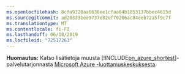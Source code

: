 ```yaml
---
ms.openlocfilehash: 8cfa9320aa6636ee1cfaa64b1853137bbec4615d
ms.sourcegitcommit: ad203331ee9737e82ef70206ac04eeb72a5f9c7f
ms.translationtype: MT
ms.contentlocale: fi-FI
ms.lasthandoff: 06/18/2019
ms.locfileid: "72517263"
---
```

**Huomautus:** Katso lisätietoja muusta [!INCLUDE[pn_azure_shortest](pn-azure-shortest.md)]-palvelutarjonnasta [Microsoft Azure -luottamuskeskuksesta](https://azure.microsoft.com/support/trust-center/).